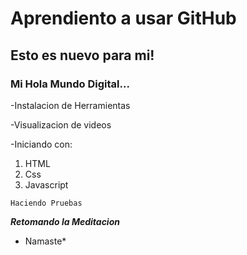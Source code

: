# Aprendiento a usar GitHub
## Esto es nuevo para mi!
### Mi Hola Mundo Digital...

-Instalacion de Herramientas

-Visualizacion de videos

-Iniciando con:
1. HTML
2. Css
3. Javascript

~~~
Haciendo Pruebas
~~~

***Retomando la Meditacion***
* Namaste*
